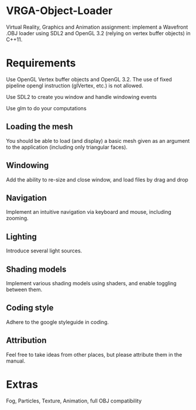 VRGA-Object-Loader
==================

Virtual Reality, Graphics and Animation assignment: implement a Wavefront .OBJ loader using SDL2 and OpenGL 3.2 (relying on vertex buffer objects) in C++11.

<h1>Requirements</h1>

Use OpenGL Vertex buffer objects and OpenGL 3.2. The use of fixed pipeline opengl instruction (glVertex, etc.) is not allowed.

Use SDL2 to create you window and handle windowing events

Use glm to do your computations

<h2>Loading the mesh</h2>
You should be able to load (and display) a basic mesh given as an argument to the application (including only triangular faces).

<h2>Windowing</h2>
Add the ability to re-size and close window, and load files by drag and drop

<h2>Navigation</h2>
Implement an intuitive navigation via keyboard and mouse, including zooming.

<h2>Lighting</h2>
Introduce several light sources.

<h2>Shading models</h2>
Implement various shading models using shaders, and enable toggling between them.

<h2>Coding style</h2>
Adhere to the google styleguide in coding.

<h2>Attribution</h2>
Feel free to take ideas from other places, but please attribute them in the manual.

<h1>Extras</h1>
Fog, Particles, Texture, Animation, full OBJ compatibility 